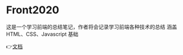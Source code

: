 # Front2020

这是一个学习前端的总结笔记，作者将会记录学习前端各种技术的总结
涵盖 HTML、CSS、Javascript 基础

👉[文档](https://flytm.github.io/Front2020/#/)
